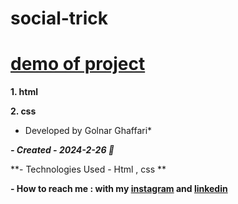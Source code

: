 # social-trick

# [demo of project]( https://golnarghaffari.github.io/social-trick/)

**1. html**

**2. css**

* Developed by Golnar Ghaffari*

***- Created - 2024-2-26 🌷***

**- Technologies Used - Html , css **

**- How to reach me : with my [instagram](http://www.instagram.com/golnarghaffari20) and [linkedin](http://www.linkedin.com/in/golnar-ghaffari-b370462a9/")**
